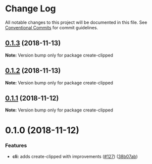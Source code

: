 # Change Log

All notable changes to this project will be documented in this file.
See [Conventional Commits](https://conventionalcommits.org) for commit guidelines.

<a name="0.1.3"></a>
## [0.1.3](https://github.com/clippedjs/clipped/compare/create-clipped@0.1.2...create-clipped@0.1.3) (2018-11-13)

**Note:** Version bump only for package create-clipped





<a name="0.1.2"></a>
## [0.1.2](https://github.com/clippedjs/clipped/compare/create-clipped@0.1.1...create-clipped@0.1.2) (2018-11-13)

**Note:** Version bump only for package create-clipped





<a name="0.1.1"></a>
## [0.1.1](https://github.com/clippedjs/clipped/compare/create-clipped@0.1.0...create-clipped@0.1.1) (2018-11-12)

**Note:** Version bump only for package create-clipped





<a name="0.1.0"></a>
# 0.1.0 (2018-11-12)


### Features

* **cli:** adds create-clipped with improvements ([#127](https://github.com/clippedjs/clipped/issues/127)) ([38b07ab](https://github.com/clippedjs/clipped/commit/38b07ab))
